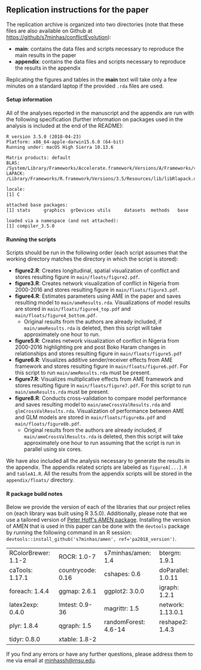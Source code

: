 ## Replication instructions for the paper

The replication archive is organized into two directories (note that these files are also available on Github at [https://github/s7minhas/conflictEvolution](https://github.com/s7minhas/conflictEvolution)):

- **main**: contains the data files and scripts necessary to reproduce the main results in the paper
- **appendix**: contains the data files and scripts necessary to reproduce the results in the appendix

Replicating the figures and tables in the **main** text will take only a few minutes on a standard laptop if the provided `.rda` files are used.  

#### Setup information

All of the analyses reported in the manuscript and the appendix are run with the following specification (further information on packages used in the analysis is included at the end of the README): 

```
R version 3.5.0 (2018-04-23)
Platform: x86_64-apple-darwin15.6.0 (64-bit)
Running under: macOS High Sierra 10.13.6

Matrix products: default
BLAS: /System/Library/Frameworks/Accelerate.framework/Versions/A/Frameworks/vecLib.framework/Versions/A/libBLAS.dylib
LAPACK: /Library/Frameworks/R.framework/Versions/3.5/Resources/lib/libRlapack.dylib

locale:
[1] C

attached base packages:
[1] stats     graphics  grDevices utils     datasets  methods   base     

loaded via a namespace (and not attached):
[1] compiler_3.5.0
```

#### Running the scripts

Scripts should be run in the following order (each script assumes that the working directory matches the directory in which the script is stored): 

- **figure2.R**: Creates longitudinal, spatial visualization of conflict and stores resulting figure in `main/floats/figure2.pdf`.
- **figure3.R**: Creates network visualization of conflict in Nigeria from 2000-2016 and stores resulting figure in `main/floats/figure3.pdf`.
- **figure4.R**: Estimates parameters using AME in the paper and saves resulting model to `main/ameResults.rda`. Visualizations of model results are stored in `main/floats/figure4_top.pdf` and `main/floats/figure4_bottom.pdf`.
    + Original results from the authors are already included, if `main/ameResults.rda` is deleted, then this script will take approximately one hour to run. 
- **figure5.R**: Creates network visualization of conflict in Nigeria from 2000-2016 highlighting pre and post Boko Haram changes in relationships  and stores resulting figure in `main/floats/figure5.pdf`
- **figure6.R**: Visualizes additive sender/receiver effects from AME framework  and stores resulting figure in `main/floats/figure6.pdf`. For this script to run `main/ameResults.rda` must be present.
- **figure7.R**: Visualizes multiplicative effects from AME framework and stores resulting figure in `main/floats/figure7.pdf`. For this script to run `main/ameResults.rda` must be present.
- **figure8.R**: Conducts cross-validation to compare model performance and saves resulting model to `main/ameCrossValResults.rda` and `glmCrossValResults.rda`. Visualization of performance between AME and GLM models are stored in `main/floats/figure8a.pdf` and `main/floats/figure8b.pdf`. 
    + Original results from the authors are already included, if `main/ameCrossValResults.rda` is deleted, then this script will take approximately one hour to run assuming that the script is run in parallel using six cores.

We have also included all the analysis necessary to generate the results in the appendix. The appendix related scripts are labeled as `figureA[...].R` and `tableA1.R`. All the results from the appendix scripts will be stored in the `appendix/floats/` directory.

#### R package build notes

Below we provide the version of each of the libraries that our project relies on (each library was built using R 3.5.0). Additionally, please note that we use a tailored version of [Peter Hoff's AMEN package](http://pdhoff.github.io/amen/). Installing the version of AMEN that is used in this paper can be done  with the `devtools` package by running the following command in an R session: `devtools::install_github('s7minhas/amen', ref='pa2018_version')`.

|                    |                     |                |                   |
|:-------------------|:--------------------|:---------------|:------------------|
|RColorBrewer: 1.1-2 |ROCR: 1.0-7          |s7minhas/amen: 1.4       |btergm: 1.9.1      |
|caTools: 1.17.1     |countrycode: 0.16    |cshapes: 0.6    |doParallel: 1.0.11 |
|foreach: 1.4.4      |ggmap: 2.6.1         |ggplot2: 3.0.0  |igraph: 1.2.1      |
|latex2exp: 0.4.0    |lmtest: 0.9-36       |magrittr: 1.5   |network: 1.13.0.1  |
|plyr: 1.8.4         |qgraph: 1.5 |randomForest: 4.6-14 |reshape2: 1.4.3       |
|tidyr: 0.8.0       |xtable: 1.8-2                     |                |                   |

If you find any errors or have any further questions, please address them to me via email at minhassh@msu.edu.